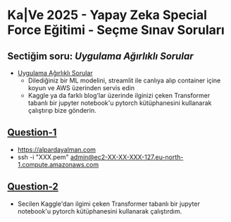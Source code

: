 # Ka|Ve 2025 - Yapay Zeka Special Force Eğitimi - Seçme Sınav Soruları

## Sectiğim soru: _Uygulama Ağırlıklı Sorular_
- [Uygulama Ağırlıklı Sorular](https://github.com/kaveai/specialforce-sinav-sorulari/blob/main/Uygulama%20Ag%CC%86%C4%B1rl%C4%B1kl%C4%B1%20Sorular.ipynb)
  -  Dilediğiniz bir ML modelini, streamlit ile canlıya alıp container içine koyun ve AWS üzerinden servis edin
  -  Kaggle ya da farklı blog'lar üzerinde ilginizi çeken Transformer tabanlı bir jupyter notebook'u pytorch kütüphanesini kullanarak çalıştırıp bize gönderin.

## [Question-1](Question-1/readme.md)
  - https://alpardayalman.com
  - ssh -i "XXX.pem" admin@ec2-XX-XX-XXX-127.eu-north-1.compute.amazonaws.com


## [Question-2](Question-2/readme.md)
  - Secilen Kaggle'dan ilgimi çeken Transformer tabanlı bir jupyter notebook'u pytorch kütüphanesini kullanarak çalıştırdım.

